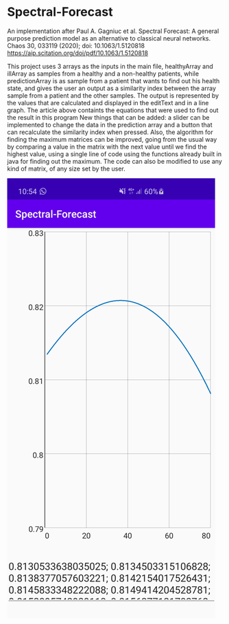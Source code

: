 # Spectral-Forecast
An implementation after Paul A. Gagniuc et al. Spectral Forecast: A general purpose prediction model as an alternative to classical neural networks. Chaos 30, 033119 (2020); doi: 10.1063/1.5120818 https://aip.scitation.org/doi/pdf/10.1063/1.5120818  

This project uses 3 arrays as the inputs in the main file, healthyArray and illArray as samples from a healthy and a non-healthy patients, while predictionArray is as sample from a patient that wants to find out his health state, and gives the user an output as a similarity index between the array sample from a patient and the other samples. The output is represented by the values that are calculated and displayed in the editText and in a line graph. 
The article above containts the equations that were used to find out the result in this program
New things that can be added: a slider can be implemented to change the data in the prediction array and a button that can recalculate the similarity index when pressed. Also, the algorithm for finding the maximum matrices can be improved, going from the usual way by comparing a value in the matrix with the next value until we find the highest value, using a single line of code using the functions already built in java for finding out the maximum. The code can also be modified to use any kind of matrix, of any size set by the user.

![Example](https://github.com/DominicBlack/Spectral-Forecast/blob/master/Screenshot_20200512-105408_Spectral-Forecast.jpg)
